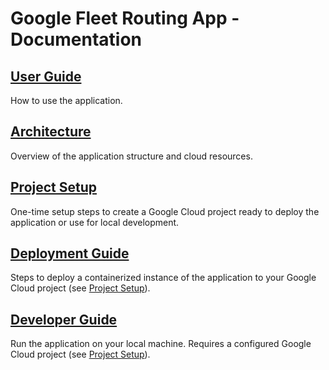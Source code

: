 # Google Fleet Routing App - Documentation

## [User Guide](../application/frontend/src/assets/docs/documentation.md)
How to use the application.

## [Architecture](architecture.md)
Overview of the application structure and cloud resources.

## [Project Setup](project.md)
One-time setup steps to create a Google Cloud project
ready to deploy the application or use for local development.

## [Deployment Guide](deployment.md)
Steps to deploy a containerized instance of the application
to your Google Cloud project (see [Project Setup](project.md)).

## [Developer Guide](development.md)
Run the application on your local machine.
Requires a configured Google Cloud project (see [Project Setup](project.md)).
